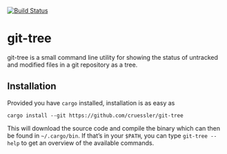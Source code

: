 [![Build Status](https://travis-ci.org/cruessler/git-tree.svg?branch=master)](https://travis-ci.org/cruessler/git-tree)

# git-tree

git-tree is a small command line utility for showing the status of untracked
and modified files in a git repository as a tree.

## Installation

Provided you have `cargo` installed, installation is as easy as

```
cargo install --git https://github.com/cruessler/git-tree
```

This will download the source code and compile the binary which can then be
found in `~/.cargo/bin`. If that’s in your `$PATH`, you can type `git-tree
--help` to get an overview of the available commands.
